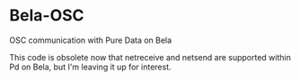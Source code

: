 # Bela-OSC
OSC communication with Pure Data on Bela

This code is obsolete now that netreceive and netsend are supported within Pd on Bela, but I'm leaving it up for interest.

